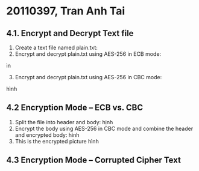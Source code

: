 # 20110397, Tran Anh Tai
## 4.1. Encrypt and Decrypt Text file
1. Create a text file named plain.txt:
2. Encrypt and decrypt plain.txt using AES-256 in ECB mode:

ìn

3. Encrypt and decrypt plain.txt using AES-256 in CBC mode:

hình

## 4.2 Encryption Mode – ECB vs. CBC
1. Split the file into header and body:
   hịnh
2. Encrypt the body using AES-256 in CBC mode and combine the header and encrypted body:
   hình
3. This is the encrypted picture
   hình
## 4.3 Encryption Mode – Corrupted Cipher Text


